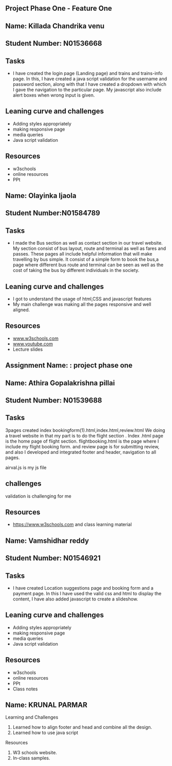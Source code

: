 ## Project Phase One - Feature One

## Name: Killada Chandrika venu

## Student Number: N01536668

## Tasks

- I have created the login page (Landing page) and trains and trains-info page. In this, I have created a java script validation for the username and password section, along with that I have created a dropdown with which I gave the navigation to the particular page. My javascript also include alert boxes when wrong input is given.

## Leaning curve and challenges

- Adding styles appropriately
- making responsive page
- media queries 
- Java script validation

## Resources

- w3schools
- online resources
- PPt 



## Name: Olayinka Ijaola

## Student Number:N01584789

## Tasks

-  I made the Bus section as well as contact section in our travel website. My section consist of bus layout, route and terminal as well as fares and passes. These pages all include helpful information that will make travelling by bus simple. It consist of a simple form to book the bus,a page where different bus route and terminal can be seen as well as the cost of taking the bus by different individuals in the society.


## Leaning curve and challenges

- I got to understand the usage of html,CSS and javascript features
- My main challenge was making all the pages responsive and well aligned.

## Resources

- www.w3schools.com
- www.youtube.com
- Lecture slides


## Assignment Name: : project phase one

## Name: Athira Gopalakrishna pillai

## Student Number: N01539688

## Tasks

3pages created index 
bookingform(1).html,index.html,review.html
We doing a travel website in that my part is to do the flight section .
Index .html page is the home page of flight section.
flightbooking.html is the page where I include my flight booking form. and review page is for submitting review, and also 
I developed and integrated footer and header, navigation to all pages.

airval.js is my js file
## challenges
validation is challenging for me

## Resources

- https://www.w3schools.com and class learning material



## Name: Vamshidhar reddy

## Student Number: N01546921

## Tasks

- I have created Location suggestions page and booking form and a payment page. In this I have used the valid css and html to display the content, I have also added javascript to create a slideshow. 
## Leaning curve and challenges

- Adding styles appropriately
- making responsive page
- media queries 
- Java script validation

## Resources

- w3schools
- online resources
- PPt 
- Class notes

## Name:  KRUNAL PARMAR

Learning and Challenges

1. Learned how to align footer and head and combine all the design.
2. Learned how to use java script

Resources

1. W3 schools website.
2. In-class samples.